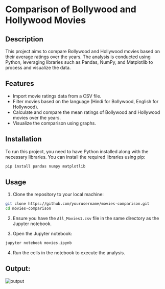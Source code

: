 # Comparison of Bollywood and Hollywood Movies

## Description
This project aims to compare Bollywood and Hollywood movies based on their average ratings over the years. The analysis is conducted using Python, leveraging libraries such as Pandas, NumPy, and Matplotlib to process and visualize the data.

## Features
- Import movie ratings data from a CSV file.
- Filter movies based on the language (Hindi for Bollywood, English for Hollywood).
- Calculate and compare the mean ratings of Bollywood and Hollywood movies over the years.
- Visualize the comparison using graphs.

## Installation
To run this project, you need to have Python installed along with the necessary libraries. You can install the required libraries using pip:

```bash
pip install pandas numpy matplotlib
```

## Usage
1. Clone the repository to your local machine:

```bash
git clone https://github.com/yourusername/movies-comparison.git
cd movies-comparison
```

2. Ensure you have the `All_Movies1.csv` file in the same directory as the Jupyter notebook.

3. Open the Jupyter notebook:

```bash
jupyter notebook movies.ipynb
```

4. Run the cells in the notebook to execute the analysis.
   
 ## Output:
   ![output](https://github.com/shwetam19/movies_rating/assets/127859472/f5949123-e97f-46b8-b5bf-73783c79ccd1)

    

